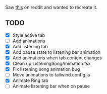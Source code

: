 Saw [this](https://emilkowal.ski/ui/dynamic-island) on reddit and wanted to recreate it.

## TODO

- [x] Style active tab
- [ ] Add animations
- [x] Add listening tab
- [x] Add pause state to listening bar animation
- [x] Add animations when tab content changes
- [x] Clean up ListeningSongAnimation.tsx
- [x] Fix listening song animation bug
- [ ] Move animations to tailwind.config.js
- [x] Animate Ring tab
- [ ] Animate listening bar when on pause
